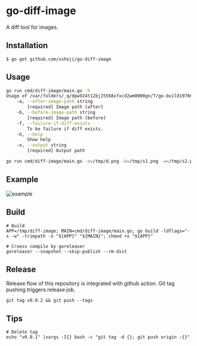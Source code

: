 # go-diff-image

A diff tool for images.



## Installation

```
$ go get github.com/xshoji/go-diff-image
```



## Usage

```bash
go run cmd/diff-image/main.go -h
Usage of /var/folders/_q/dpw924t12bj25568xfxcd2wm0000gn/T/go-build1976644086/b001/exe/main:
    -a, --after-image-path string
    	[required] Image path (after)
    -b, --before-image-path string
    	[required] Image path (before)
    -f, --failure-if-diff-exists
    	To be failure if diff exists.
    -h, --help
    	Show help
    -o, --output string
    	[required] Output path

go run cmd/diff-image/main.go -o=/tmp/d.png -b=/tmp/s1.png -a=/tmp/s2.png
```



## Example

![example](https://raw.githubusercontent.com/xshoji/go-diff-image/master/example.png)




## Build

```
# Build
APP=/tmp/diff-image; MAIN=cmd/diff-image/main.go; go build -ldflags="-s -w" -trimpath -o "${APP}" "${MAIN}"; chmod +x "${APP}"

# Croess compile by goreleaser
goreleaser --snapshot --skip-publish --rm-dist
```



## Release

Release flow of this repository is integrated with github action.
Git tag pushing triggers release job.

```
git tag v0.0.2 && git push --tags
```


## Tips

```
# Delete tag
echo "v0.0.1" |xargs -I{} bash -c "git tag -d {}; git push origin :{}"
```
